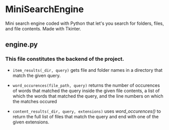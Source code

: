 # MiniSearchEngine
Mini search engine coded with Python that let's you search for folders, files, and file contents. Made with Tkinter.

## engine.py
### This file constitutes the backend of the project.

- ```item_results(_dir, query)``` gets file and folder names in a directory that match the given query.

- ```word_occurences(file_path, query)``` returns the number of occurences of words that matched the query inside the given file contents, a list of which the words that matched the query, and the line numbers on which the matches occured

- ```content_results(_dir, query, extensions)``` uses _word_occurences()_ to return the full list of files that match the query and end with one of the given extensions.